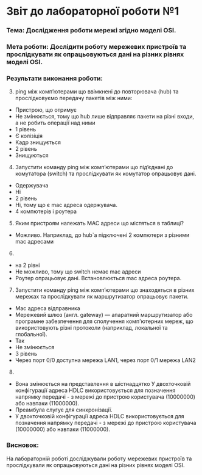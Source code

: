 # Звіт до лабораторної роботи №1
### Тема: Дослідження роботи мережі згідно моделі OSI.
### Мета роботи: Дослідити роботу мережевих пристроїв та прослідкувати як опрацьовуються дані на різних рівнях моделі OSI.
### Результати виконання роботи:
3. ping між комп’ютерами що ввімкнені до повторювача (hub) та прослідковуємо передачу пакетів між ними:
-	Пристрою, що отримує
-	Не змінюється, тому що hub лише відправляє пакети на різні входи, а не робить операції над ними
-	1 рівень
-	Є колізіція
-	Кадр знищується
-	2 рівень
-	Знищуються

4.	Запустити команду ping між комп’ютерами що під’єднані до комутатора (switch) та прослідкувати як комутатор опрацьовує дані.
-	Одержувача
-	Ні
-	2 рівень
-	Ні, тому що є mac адреса одержувача.
-	4 компютерів і роутера

5.  Яким пристроям належать МАС адреси що містяться в таблиці?
-	Можливо. Наприклад, до hub`а підключені 2 компютери з різними mac адресами

6.	
-   на 2 рівні
-	Не можливо, тому що switch немає mac адреси
-	Роутер опрацьовує дані. Встановлюється mac адреса роутера.

7.	Запустити команду ping між комп’ютерами що знаходяться в різних мережах та прослідкувати як маршрутизатор опрацьовує пакети.
-	Mac адреса відправника
-	Мережевий шлюз (англ. gateway) — апаратний маршрутизатор або програмне забезпечення для сполучення комп'ютерних мереж, що використовують різні протоколи (наприклад, локальної та глобальної). 
-	Так
-	Не змінюється
-	3 рівень
-	Через порт 0/0 доступна мережа LAN1, через порт 0/1 мережа LAN2

8.
-	Вона змінюється на представлення в шістнадцятко У двохточковій конфігурації адреса HDLC використовується для позначення напрямку передачі - з мережі до пристрою користувача (10000000) або навпаки (11000000).
-	Преамбула слугує для синхронізації.
-	У двохточковій конфігурації адреса HDLC використовується для позначення напрямку передачі - з мережі до пристрою користувача (10000000) або навпаки (11000000).
### Висновок:
На лабораторній роботі досліджували роботу  мережевих пристроїв та прослідкували як опрацьовуються дані на різних рівнях моделі OSI.
